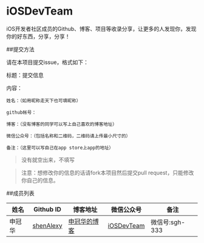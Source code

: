 # iOSDevTeam
iOS开发者社区成员的Github、博客、项目等收录分享，让更多的人发现你，发现你的好东西，分享，分享！

##提交方法

请在本项目提交issue，格式如下：


标题：提交信息

内容：

```
姓名：（如用昵称走天下也可填昵称）

github帐号：

博客：（没有博客的同学可以写上自己喜欢的博客地址）

微信公众号：（包括名称和二维码，二维码请上传最小尺寸的）

备注：（这里可以写自己在app store上app的地址）
```
> 没有就空出来，不填写

> 注意：想修改你的信息的话请fork本项目然后提交pull request，只能修改你自己的信息。


##成员列表

| 姓名 | Github ID | 博客地址 | 微信公众号 |  备注  |
| --- | --- | --- | --- | --- |
| 申冠华 | [shenAlexy](http://github.com/shenAlexy)  | [申冠华的博客](http://blog.csdn.net/shenguanhua) |  [iOSDevTeam](https://github.com/shenAlexy/iOSDevTeam/blob/master/iOSDevTeam/iOSDevTeam/Resources/images/shenAlexy.jpg)  |  微信号:sgh-333  |

